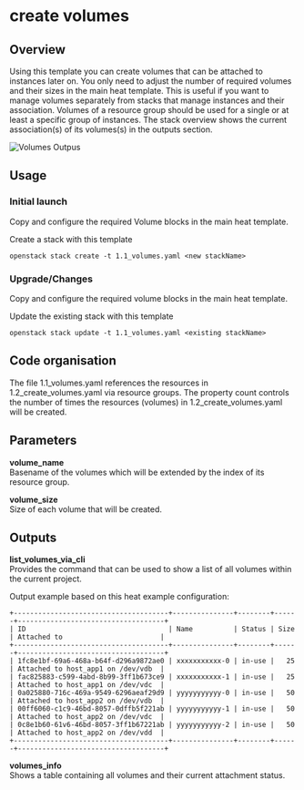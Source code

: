 # create volumes

## Overview

Using this template you can create volumes that can be attached to instances later on. You only need to adjust the
number of required volumes and their sizes in the main heat template. This is useful if you want to manage volumes
separately from stacks that manage instances and their association. Volumes of a resource group should be used for
 a single or at least a specific group of instances.
The stack overview shows the current association(s) of its volumes(s) in the outputs section.

![Volumes Outpus](img/volumeshorizonoutput.png)

## Usage

### Initial launch

Copy and configure the required Volume blocks in the main heat template.

Create a stack with this template

```shell
openstack stack create -t 1.1_volumes.yaml <new stackName>
```

### Upgrade/Changes

Copy and configure the required volume blocks in the main heat template.

Update the existing stack with this template

```shell
openstack stack update -t 1.1_volumes.yaml <existing stackName>
```

## Code organisation

The file 1.1_volumes.yaml references the resources in 1.2_create_volumes.yaml via resource groups. The property count controls the number of times the resources (volumes) in 1.2_create_volumes.yaml will be created.

## Parameters

**volume_name**  
Basename of the volumes which will be extended by the index of its resource group.

**volume_size**  
Size of each volume that will be created.

## Outputs

**list_volumes_via_cli**  
Provides the command that can be used to show a list of all volumes within the current project.

Output example based on this heat example configuration:

```shell
+--------------------------------------+---------------+--------+------+------------------------------------+
| ID                                   | Name          | Status | Size | Attached to                        |
+--------------------------------------+---------------+--------+------+------------------------------------+
| 1fc8e1bf-69a6-468a-b64f-d296a9872ae0 | xxxxxxxxxxx-0 | in-use |   25 | Attached to host_app1 on /dev/vdb  |
| fac825883-c599-4abd-8b99-3ff1b673ce9 | xxxxxxxxxxx-1 | in-use |   25 | Attached to host_app1 on /dev/vdc  |
| 0a025880-716c-469a-9549-6296aeaf29d9 | yyyyyyyyyyy-0 | in-use |   50 | Attached to host_app2 on /dev/vdb  |
| 00ff6060-c1c9-46bd-8057-0dffb5f221ab | yyyyyyyyyyy-1 | in-use |   50 | Attached to host_app2 on /dev/vdc  |
| 0c8e1b60-61v6-46bd-8057-3ff1b67221ab | yyyyyyyyyyy-2 | in-use |   50 | Attached to host_app2 on /dev/vdd  |
+--------------------------------------+---------------+--------+------+------------------------------------+
```

**volumes_info**  
Shows a table containing all volumes and their current attachment status.
